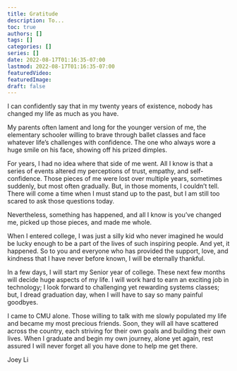 ```yaml
---
title: Gratitude
description: To... 
toc: true
authors: []
tags: []
categories: []
series: []
date: 2022-08-17T01:16:35-07:00
lastmod: 2022-08-17T01:16:35-07:00
featuredVideo:
featuredImage:
draft: false
---
```


I can confidently say that in my twenty years of existence, nobody has changed my life as much as you have.

My parents often lament and long for the younger version of me, the elementary schooler willing to brave through ballet classes and face whatever life’s challenges with confidence. The one who always wore a huge smile on his face, showing off his prized dimples. 

For years, I had no idea where that side of me went. All I know is that a series of events altered my perceptions of trust, empathy, and self-confidence. Those pieces of me were lost over multiple years, sometimes suddenly, but most often gradually. But, in those moments, I couldn’t tell. There will come a time when I must stand up to the past, but I am still too scared to ask those questions today.  

Nevertheless, something has happened, and all I know is you’ve changed me, picked up those pieces, and made me whole.

When I entered college, I was just a silly kid who never imagined he would be lucky enough to be a part of the lives of such inspiring people. And yet, it happened. So to you and everyone who has provided the support, love, and kindness that I have never before known, I will be eternally thankful. 

In a few days, I will start my Senior year of college. These next few months will decide huge aspects of my life. I will work hard to earn an exciting job in technology; I look forward to challenging yet rewarding systems classes; but, I dread graduation day, when I will have to say so many painful goodbyes. 

I came to CMU alone. Those willing to talk with me slowly populated my life and became my most precious friends. Soon, they will all have scattered across the country, each striving for their own goals and building their own lives. When I graduate and begin my own journey, alone yet again, rest assured I will never forget all you have done to help me get there.

Joey Li